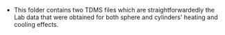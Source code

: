 - This folder contains two TDMS files which are straightforwardedly the Lab data that were obtained for both sphere and cylinders' heating and cooling effects.
